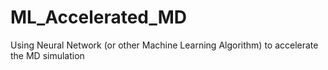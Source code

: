# ML_Accelerated_MD
Using Neural Network (or other Machine Learning Algorithm) to accelerate the MD simulation
